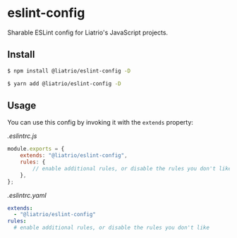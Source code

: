 # eslint-config

Sharable ESLint config for Liatrio's JavaScript projects.

## Install

```bash
$ npm install @liatrio/eslint-config -D
```

```bash
$ yarn add @liatrio/eslint-config -D
```

## Usage

You can use this config by invoking it with the `extends` property:

_.eslintrc.js_
```js
module.exports = {
    extends: "@liatrio/eslint-config",
    rules: {
        // enable additional rules, or disable the rules you don't like
    },
};
```

_.eslintrc.yaml_
```yaml
extends:
  - "@liatrio/eslint-config"
rules:
  # enable additional rules, or disable the rules you don't like
```
